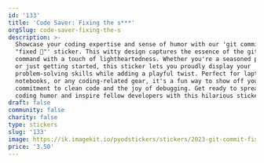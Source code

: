 ```yaml
---
id: '133'
title: 'Code Saver: Fixing the s***'
orgSlug: code-saver-fixing-the-s
description: >-
  Showcase your coding expertise and sense of humor with our 'git commit -m
  "fixed 💩"' sticker. This witty design captures the essence of the git commit
  command with a touch of lightheartedness. Whether you're a seasoned programmer
  or just getting started, this sticker lets you proudly display your
  problem-solving skills while adding a playful twist. Perfect for laptops,
  notebooks, or any coding-related gear, it's a fun way to show off your
  commitment to clean code and the joy of debugging. Get ready to spread some
  coding humor and inspire fellow developers with this hilarious sticker!
draft: false
community: false
charity: false
type: stickers
slug: '133'
image: https://ik.imagekit.io/pyodstickers/stickers/2023-git-commit-fixed.png
price: '3.50'
---
```

